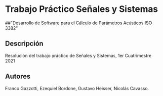 # Trabajo Práctico Señales y Sistemas
##"Desarrollo de Software para el Cálculo de Parámetros Acústicos ISO 3382"

## Descripción
Resolución del trabajo práctico de Señales y Sistemas, 1er Cuatrimestre 2021

## Autores
Franco Gazzotti, Ezequiel Bordone, Gustavo Heisser, Nicolás Cavasso. 
